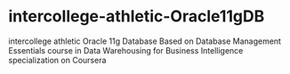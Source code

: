 # intercollege-athletic-Oracle11gDB
intercollege athletic Oracle 11g Database 
Based on Database Management Essentials course in Data Warehousing for Business Intelligence specialization on Coursera

